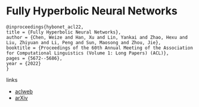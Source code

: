 # Fully Hyperbolic Neural Networks

```
@inproceedings{hybonet_acl22,
title = {Fully Hyperbolic Neural Networks},
author = {Chen, Weize and Han, Xu and Lin, Yankai and Zhao, Hexu and Liu, Zhiyuan and Li, Peng and Sun, Maosong and Zhou, Jie},
booktitle = {Proceedings of the 60th Annual Meeting of the Association for Computational Linguistics (Volume 1: Long Papers) (ACL)},
pages = {5672--5686},
year = {2022}
}
```

links
- [aclweb](https://aclanthology.org/2022.acl-long.389/)
- [arXiv](https://arxiv.org/abs/2105.14686)
